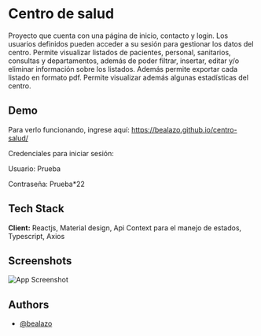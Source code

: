 # Centro de salud

Proyecto que cuenta con una página de inicio, contacto y login.
Los usuarios definidos pueden acceder a su sesión para gestionar los datos del centro.
Permite visualizar listados de pacientes, personal, sanitarios, consultas y departamentos, además de poder filtrar, insertar, editar y/o eliminar
información sobre los listados. Además permite exportar cada listado en formato pdf.
Permite visualizar además algunas estadísticas del centro.


## Demo

 Para verlo funcionando, ingrese aquí: https://bealazo.github.io/centro-salud/
 
 Credenciales para iniciar sesión:
 
 Usuario: Prueba

 Contraseña: Prueba*22


## Tech Stack

**Client:** Reactjs, Material design, Api Context para el manejo de estados, Typescript, Axios


## Screenshots

![App Screenshot](https://bealazo.github.io/portfolio/images/pic-2.png)


## Authors

- [@bealazo](https://github.com/bealazo)
